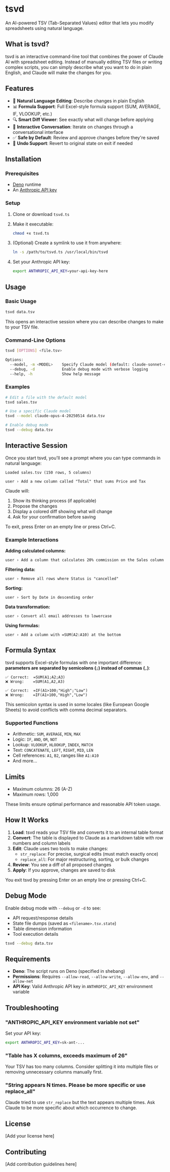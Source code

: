 # tsvd

An AI-powered TSV (Tab-Separated Values) editor that lets you modify spreadsheets using natural language.

## What is tsvd?

tsvd is an interactive command-line tool that combines the power of Claude AI with spreadsheet editing. Instead of manually editing TSV files or writing complex scripts, you can simply describe what you want to do in plain English, and Claude will make the changes for you.

## Features

- 🤖 **Natural Language Editing**: Describe changes in plain English
- 📊 **Formula Support**: Full Excel-style formula support (SUM, AVERAGE, IF, VLOOKUP, etc.)
- 🔍 **Smart Diff Viewer**: See exactly what will change before applying
- 💬 **Interactive Conversation**: Iterate on changes through a conversational interface
- ✅ **Safe by Default**: Review and approve changes before they're saved
- 🔄 **Undo Support**: Revert to original state on exit if needed

## Installation

### Prerequisites

- [Deno](https://deno.land/) runtime
- An [Anthropic API key](https://console.anthropic.com/)

### Setup

1. Clone or download `tsvd.ts`

2. Make it executable:
   ```bash
   chmod +x tsvd.ts
   ```

3. (Optional) Create a symlink to use it from anywhere:
   ```bash
   ln -s /path/to/tsvd.ts /usr/local/bin/tsvd
   ```

4. Set your Anthropic API key:
   ```bash
   export ANTHROPIC_API_KEY=your-api-key-here
   ```

## Usage

### Basic Usage

```bash
tsvd data.tsv
```

This opens an interactive session where you can describe changes to make to your TSV file.

### Command-Line Options

```bash
tsvd [OPTIONS] <file.tsv>

Options:
  --model, -m <MODEL>    Specify Claude model (default: claude-sonnet-4-5-20250929)
  --debug, -d            Enable debug mode with verbose logging
  --help, -h             Show help message
```

### Examples

```bash
# Edit a file with the default model
tsvd sales.tsv

# Use a specific Claude model
tsvd --model claude-opus-4-20250514 data.tsv

# Enable debug mode
tsvd --debug data.tsv
```

## Interactive Session

Once you start tsvd, you'll see a prompt where you can type commands in natural language:

```
Loaded sales.tsv (150 rows, 5 columns)

user › Add a new column called "Total" that sums Price and Tax
```

Claude will:
1. Show its thinking process (if applicable)
2. Propose the changes
3. Display a colored diff showing what will change
4. Ask for your confirmation before saving

To exit, press Enter on an empty line or press Ctrl+C.

### Example Interactions

**Adding calculated columns:**
```
user › Add a column that calculates 20% commission on the Sales column
```

**Filtering data:**
```
user › Remove all rows where Status is "cancelled"
```

**Sorting:**
```
user › Sort by Date in descending order
```

**Data transformation:**
```
user › Convert all email addresses to lowercase
```

**Using formulas:**
```
user › Add a column with =SUM(A2:A10) at the bottom
```

## Formula Syntax

tsvd supports Excel-style formulas with one important difference: **parameters are separated by semicolons (`;`) instead of commas (`,`)**:

```
✅ Correct:  =SUM(A1;A2;A3)
❌ Wrong:    =SUM(A1,A2,A3)

✅ Correct:  =IF(A1>100;"High";"Low")
❌ Wrong:    =IF(A1>100,"High","Low")
```

This semicolon syntax is used in some locales (like European Google Sheets) to avoid conflicts with comma decimal separators.

### Supported Functions

- Arithmetic: `SUM`, `AVERAGE`, `MIN`, `MAX`
- Logic: `IF`, `AND`, `OR`, `NOT`
- Lookup: `VLOOKUP`, `HLOOKUP`, `INDEX`, `MATCH`
- Text: `CONCATENATE`, `LEFT`, `RIGHT`, `MID`, `LEN`
- Cell references: `A1`, `B2`, ranges like `A1:A10`
- And more...

## Limits

- Maximum columns: 26 (A-Z)
- Maximum rows: 1,000

These limits ensure optimal performance and reasonable API token usage.

## How It Works

1. **Load**: tsvd reads your TSV file and converts it to an internal table format
2. **Convert**: The table is displayed to Claude as a markdown table with row numbers and column labels
3. **Edit**: Claude uses two tools to make changes:
   - `str_replace`: For precise, surgical edits (must match exactly once)
   - `replace_all`: For major restructuring, sorting, or bulk changes
4. **Review**: You see a diff of all proposed changes
5. **Apply**: If you approve, changes are saved to disk

You exit tsvd by pressing Enter on an empty line or pressing Ctrl+C.

## Debug Mode

Enable debug mode with `--debug` or `-d` to see:
- API request/response details
- State file dumps (saved as `<filename>.tsv.state`)
- Table dimension information
- Tool execution details

```bash
tsvd --debug data.tsv
```

## Requirements

- **Deno**: The script runs on Deno (specified in shebang)
- **Permissions**: Requires `--allow-read`, `--allow-write`, `--allow-env`, and `--allow-net`
- **API Key**: Valid Anthropic API key in `ANTHROPIC_API_KEY` environment variable

## Troubleshooting

### "ANTHROPIC_API_KEY environment variable not set"

Set your API key:
```bash
export ANTHROPIC_API_KEY=sk-ant-...
```

### "Table has X columns, exceeds maximum of 26"

Your TSV has too many columns. Consider splitting it into multiple files or removing unnecessary columns manually first.

### "String appears N times. Please be more specific or use replace_all"

Claude tried to use `str_replace` but the text appears multiple times. Ask Claude to be more specific about which occurrence to change.

## License

[Add your license here]

## Contributing

[Add contribution guidelines here]